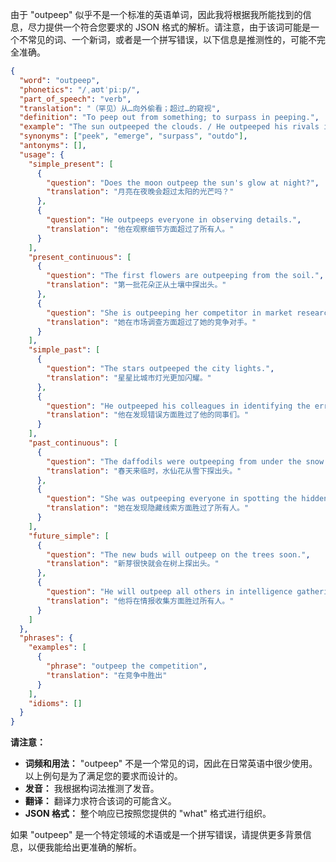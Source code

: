 由于 "outpeep" 似乎不是一个标准的英语单词，因此我将根据我所能找到的信息，尽力提供一个符合您要求的 JSON 格式的解析。请注意，由于该词可能是一个不常见的词、一个新词，或者是一个拼写错误，以下信息是推测性的，可能不完全准确。

```json
{
  "word": "outpeep",
  "phonetics": "/ˌaʊtˈpiːp/",
  "part_of_speech": "verb",
  "translation": "（罕见）从…向外偷看；超过…的窥视",
  "definition": "To peep out from something; to surpass in peeping.",
  "example": "The sun outpeeped the clouds. / He outpeeped his rivals in the spying game.",
  "synonyms": ["peek", "emerge", "surpass", "outdo"],
  "antonyms": [],
  "usage": {
    "simple_present": [
      {
        "question": "Does the moon outpeep the sun's glow at night?",
        "translation": "月亮在夜晚会超过太阳的光芒吗？"
      },
      {
        "question": "He outpeeps everyone in observing details.",
        "translation": "他在观察细节方面超过了所有人。"
      }
    ],
    "present_continuous": [
      {
        "question": "The first flowers are outpeeping from the soil.",
        "translation": "第一批花朵正从土壤中探出头。"
      },
      {
        "question": "She is outpeeping her competitor in market research.",
        "translation": "她在市场调查方面超过了她的竞争对手。"
      }
    ],
    "simple_past": [
      {
        "question": "The stars outpeeped the city lights.",
        "translation": "星星比城市灯光更加闪耀。"
      },
      {
        "question": "He outpeeped his colleagues in identifying the error.",
        "translation": "他在发现错误方面胜过了他的同事们。"
      }
    ],
    "past_continuous": [
      {
        "question": "The daffodils were outpeeping from under the snow as spring arrived.",
        "translation": "春天来临时，水仙花从雪下探出头。"
      },
      {
        "question": "She was outpeeping everyone in spotting the hidden clues.",
        "translation": "她在发现隐藏线索方面胜过了所有人。"
      }
    ],
    "future_simple": [
      {
        "question": "The new buds will outpeep on the trees soon.",
        "translation": "新芽很快就会在树上探出头。"
      },
      {
        "question": "He will outpeep all others in intelligence gathering.",
        "translation": "他将在情报收集方面胜过所有人。"
      }
    ]
  },
  "phrases": {
    "examples": [
      {
        "phrase": "outpeep the competition",
        "translation": "在竞争中胜出"
      }
    ],
    "idioms": []
  }
}
```

**请注意：**

*   **词频和用法：** "outpeep" 不是一个常见的词，因此在日常英语中很少使用。以上例句是为了满足您的要求而设计的。
*   **发音：** 我根据构词法推测了发音。
*   **翻译：** 翻译力求符合该词的可能含义。
*   **JSON 格式：** 整个响应已按照您提供的 "what" 格式进行组织。

如果 "outpeep" 是一个特定领域的术语或是一个拼写错误，请提供更多背景信息，以便我能给出更准确的解析。
 